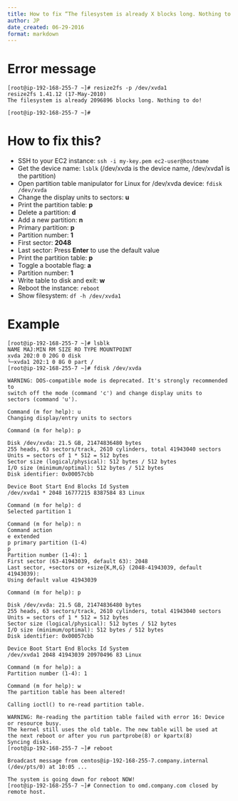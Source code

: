 ```yaml
---
title: How to fix “The filesystem is already X blocks long. Nothing to do!” when resizing a volume of an EC2 instance
author: JP
date_created: 06-29-2016
format: markdown
---
```


# Error message

    [root@ip-192-168-255-7 ~]# resize2fs -p /dev/xvda1
    resize2fs 1.41.12 (17-May-2010)
    The filesystem is already 2096896 blocks long. Nothing to do!

    [root@ip-192-168-255-7 ~]#

# How to fix this?

* SSH to your EC2 instance: `ssh -i my-key.pem ec2-user@hostname`
* Get the device name: `lsblk` (/dev/xvda is the device name, /dev/xvda1 is the partition)
* Open partition table manipulator for Linux for /dev/xvda device: `fdisk /dev/xvda`
* Change the display units to sectors: **u**
* Print the partition table: **p**
* Delete a partition: **d**
* Add a new partition: **n**
* Primary partition: **p**
* Partition number: **1**
* First sector: **2048**
* Last sector: Press **Enter** to use the default value
* Print the partition table: **p**
* Toggle a bootable flag: **a**
* Partition number: **1**
* Write table to disk and exit: **w**
* Reboot the instance: `reboot`
* Show filesystem: `df -h /dev/xvda1`

# Example

    [root@ip-192-168-255-7 ~]# lsblk
    NAME MAJ:MIN RM SIZE RO TYPE MOUNTPOINT
    xvda 202:0 0 20G 0 disk
    └─xvda1 202:1 0 8G 0 part /
    [root@ip-192-168-255-7 ~]# fdisk /dev/xvda

    WARNING: DOS-compatible mode is deprecated. It's strongly recommended to
    switch off the mode (command 'c') and change display units to
    sectors (command 'u').

    Command (m for help): u
    Changing display/entry units to sectors

    Command (m for help): p

    Disk /dev/xvda: 21.5 GB, 21474836480 bytes
    255 heads, 63 sectors/track, 2610 cylinders, total 41943040 sectors
    Units = sectors of 1 * 512 = 512 bytes
    Sector size (logical/physical): 512 bytes / 512 bytes
    I/O size (minimum/optimal): 512 bytes / 512 bytes
    Disk identifier: 0x00057cbb

    Device Boot Start End Blocks Id System
    /dev/xvda1 * 2048 16777215 8387584 83 Linux

    Command (m for help): d
    Selected partition 1

    Command (m for help): n
    Command action
    e extended
    p primary partition (1-4)
    p
    Partition number (1-4): 1
    First sector (63-41943039, default 63): 2048
    Last sector, +sectors or +size{K,M,G} (2048-41943039, default 41943039):
    Using default value 41943039

    Command (m for help): p

    Disk /dev/xvda: 21.5 GB, 21474836480 bytes
    255 heads, 63 sectors/track, 2610 cylinders, total 41943040 sectors
    Units = sectors of 1 * 512 = 512 bytes
    Sector size (logical/physical): 512 bytes / 512 bytes
    I/O size (minimum/optimal): 512 bytes / 512 bytes
    Disk identifier: 0x00057cbb

    Device Boot Start End Blocks Id System
    /dev/xvda1 2048 41943039 20970496 83 Linux

    Command (m for help): a
    Partition number (1-4): 1

    Command (m for help): w
    The partition table has been altered!

    Calling ioctl() to re-read partition table.

    WARNING: Re-reading the partition table failed with error 16: Device or resource busy.
    The kernel still uses the old table. The new table will be used at
    the next reboot or after you run partprobe(8) or kpartx(8)
    Syncing disks.
    [root@ip-192-168-255-7 ~]# reboot

    Broadcast message from centos@ip-192-168-255-7.company.internal
    (/dev/pts/0) at 10:05 ...

    The system is going down for reboot NOW!
    [root@ip-192-168-255-7 ~]# Connection to omd.company.com closed by remote host.
